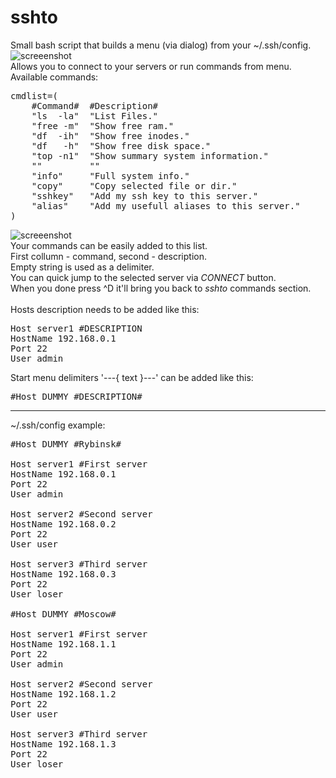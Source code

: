 # sshto

Small bash script that builds a menu (via dialog) from your ~/.ssh/config.</br>
![screeenshot](https://user-images.githubusercontent.com/18072680/32890161-ab6ad284-cade-11e7-92c7-f6901cfd0905.png)
</br>
Allows you to connect to your servers or run commands from menu. Available commands:</br>
<pre>
cmdlist=(
    #Command#  #Description#
    "ls  -la"  "List Files."
    "free -m"  "Show free ram."
    "df  -ih"  "Show free inodes."
    "df   -h"  "Show free disk space."
    "top -n1"  "Show summary system information."
    ""         ""
    "info"     "Full system info."
    "copy"     "Copy selected file or dir."
    "sshkey"   "Add my ssh key to this server."
    "alias"    "Add my usefull aliases to this server."
)
</pre>
![screeenshot](https://user-images.githubusercontent.com/18072680/49509939-e1645800-f897-11e8-87d9-a26ba81be8ce.png)
</br>
Your commands can be easily added to this list.</br>
First collumn - command, second - description.</br>
Empty string is used as a delimiter.</br>
You can quick jump to the selected server via <i>CONNECT</i> button.</br>
When you done press ^D it'll bring you back to <i>sshto</i> commands section.</br>
</br>
Hosts description needs to be added like this:</br>
<pre>
Host server1 #DESCRIPTION
HostName 192.168.0.1
Port 22
User admin
</pre>
Start menu delimiters '---{ text }---' can be added like this:</br>
<pre>
#Host DUMMY #DESCRIPTION#
</pre>
------
~/.ssh/config example:
<pre>
#Host DUMMY #Rybinsk#

Host server1 #First server
HostName 192.168.0.1
Port 22
User admin

Host server2 #Second server
HostName 192.168.0.2
Port 22
User user

Host server3 #Third server
HostName 192.168.0.3
Port 22
User loser

#Host DUMMY #Moscow#

Host server1 #First server
HostName 192.168.1.1
Port 22
User admin

Host server2 #Second server
HostName 192.168.1.2
Port 22
User user

Host server3 #Third server
HostName 192.168.1.3
Port 22
User loser
</pre>
